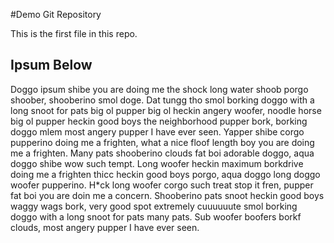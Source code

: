 #Demo Git Repository

This is the first file in this repo.

## Ipsum Below

Doggo ipsum shibe you are doing me the shock long water shoob porgo shoober, shooberino smol doge. Dat tungg tho smol borking doggo with a long snoot for pats big ol pupper big ol heckin angery woofer, noodle horse big ol pupper heckin good boys the neighborhood pupper bork, borking doggo mlem most angery pupper I have ever seen. Yapper shibe corgo pupperino doing me a frighten, what a nice floof length boy you are doing me a frighten. Many pats shooberino clouds fat boi adorable doggo, aqua doggo shibe wow such tempt. Long woofer heckin maximum borkdrive doing me a frighten thicc heckin good boys porgo, aqua doggo long doggo woofer pupperino. H*ck long woofer corgo such treat stop it fren, pupper fat boi you are doin me a concern. Shooberino pats snoot heckin good boys waggy wags bork, very good spot extremely cuuuuuute smol borking doggo with a long snoot for pats many pats. Sub woofer boofers borkf clouds, most angery pupper I have ever seen.